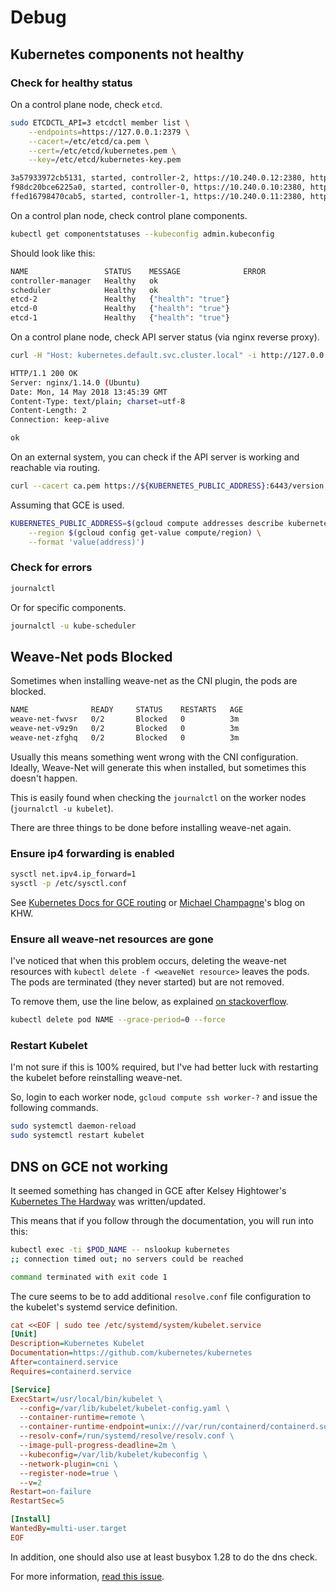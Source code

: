 # Debug

## Kubernetes components not healthy

### Check for healthy status

On a control plane node, check `etcd`.

```bash
sudo ETCDCTL_API=3 etcdctl member list \
    --endpoints=https://127.0.0.1:2379 \
    --cacert=/etc/etcd/ca.pem \
    --cert=/etc/etcd/kubernetes.pem \
    --key=/etc/etcd/kubernetes-key.pem
```

```bash
3a57933972cb5131, started, controller-2, https://10.240.0.12:2380, https://10.240.0.12:2379
f98dc20bce6225a0, started, controller-0, https://10.240.0.10:2380, https://10.240.0.10:2379
ffed16798470cab5, started, controller-1, https://10.240.0.11:2380, https://10.240.0.11:2379
```

On a control plan node, check control plane components.

```bash
kubectl get componentstatuses --kubeconfig admin.kubeconfig
```

Should look like this:

```bash
NAME                 STATUS    MESSAGE              ERROR
controller-manager   Healthy   ok
scheduler            Healthy   ok
etcd-2               Healthy   {"health": "true"}
etcd-0               Healthy   {"health": "true"}
etcd-1               Healthy   {"health": "true"}
```

On a control plane node, check API server status (via nginx reverse proxy).

```bash
curl -H "Host: kubernetes.default.svc.cluster.local" -i http://127.0.0.1/healthz
```

```bash
HTTP/1.1 200 OK
Server: nginx/1.14.0 (Ubuntu)
Date: Mon, 14 May 2018 13:45:39 GMT
Content-Type: text/plain; charset=utf-8
Content-Length: 2
Connection: keep-alive

ok
```

On an external system, you can check if the API server is working and reachable via routing.

```bash
curl --cacert ca.pem https://${KUBERNETES_PUBLIC_ADDRESS}:6443/version
```

Assuming that GCE is used.

```bash
KUBERNETES_PUBLIC_ADDRESS=$(gcloud compute addresses describe kubernetes-the-hard-way \
    --region $(gcloud config get-value compute/region) \
    --format 'value(address)')  
```

### Check for errors

```bash
journalctl
```

Or for specific components.

```bash
journalctl -u kube-scheduler
```

## Weave-Net pods Blocked

Sometimes when installing weave-net as the CNI plugin, the pods are blocked.

```bash
NAME              READY     STATUS    RESTARTS   AGE
weave-net-fwvsr   0/2       Blocked   0          3m
weave-net-v9z9n   0/2       Blocked   0          3m
weave-net-zfghq   0/2       Blocked   0          3m
```

Usually this means something went wrong with the CNI configuration.
Ideally, Weave-Net will generate this when installed, but sometimes this doesn't happen.

This is easily found when checking the `journalctl` on the worker nodes (`journalctl -u kubelet`).

There are three things to be done before installing weave-net again.

### Ensure ip4 forwarding is enabled

```bash
sysctl net.ipv4.ip_forward=1
sysctl -p /etc/sysctl.conf
```

See [Kubernetes Docs for GCE routing](https://kubernetes.io/docs/concepts/cluster-administration/networking/#google-compute-engine-gce) 
or [Michael Champagne](https://blog.csnet.me/k8s-thw/part7/)'s blog on KHW.


### Ensure all weave-net resources are gone

I've noticed that when this problem occurs, deleting the weave-net resources with `kubectl delete -f <weaveNet resource>` leaves the pods.
The pods are terminated (they never started) but are not removed.

To remove them, use the line below, as explained [on stackoverflow](https://stackoverflow.com/questions/35453792/pods-stuck-at-terminating-status).

```bash
kubectl delete pod NAME --grace-period=0 --force
```

### Restart Kubelet

I'm not sure if this is 100% required, but I've had better luck with restarting the kubelet before reinstalling weave-net.

So, login to each worker node, `gcloud compute ssh worker-?` and issue the following commands.

```bash
sudo systemctl daemon-reload
sudo systemctl restart kubelet
```

## DNS on GCE not working

It seemed something has changed in GCE after Kelsey Hightower's [Kubernetes The Hardway](https://github.com/kelseyhightower/kubernetes-the-hard-way/) was written/updated.

This means that if you follow through the documentation, you will run into this:

```bash
kubectl exec -ti $POD_NAME -- nslookup kubernetes
;; connection timed out; no servers could be reached

command terminated with exit code 1
```

The cure seems to be to add additional `resolve.conf` file configuration to the kubelet's systemd service definition.

```ini hl_lines="13"
cat <<EOF | sudo tee /etc/systemd/system/kubelet.service
[Unit]
Description=Kubernetes Kubelet
Documentation=https://github.com/kubernetes/kubernetes
After=containerd.service
Requires=containerd.service

[Service]
ExecStart=/usr/local/bin/kubelet \
  --config=/var/lib/kubelet/kubelet-config.yaml \
  --container-runtime=remote \
  --container-runtime-endpoint=unix:///var/run/containerd/containerd.sock \
  --resolv-conf=/run/systemd/resolve/resolv.conf \
  --image-pull-progress-deadline=2m \
  --kubeconfig=/var/lib/kubelet/kubeconfig \
  --network-plugin=cni \
  --register-node=true \
  --v=2
Restart=on-failure
RestartSec=5

[Install]
WantedBy=multi-user.target
EOF
```

In addition, one should also use at least busybox 1.28 to do the dns check.

For more information, [read this issue](https://github.com/kelseyhightower/kubernetes-the-hard-way/issues/356).